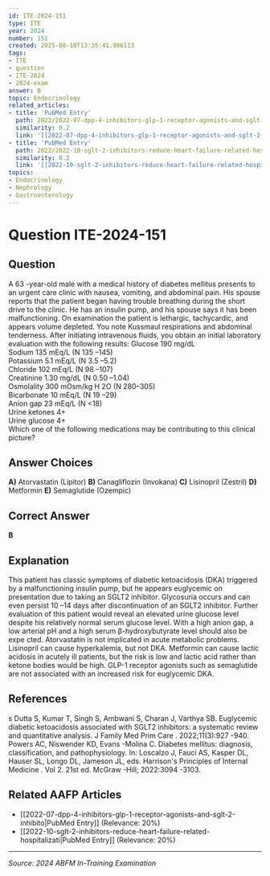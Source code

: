```yaml
---
id: ITE-2024-151
type: ITE
year: 2024
number: 151
created: 2025-08-10T13:35:41.986113
tags:
- ITE
- question
- ITE-2024
- 2024-exam
answer: B
topic: Endocrinology
related_articles:
- title: 'PubMed Entry'
  path: 2022/2022-07-dpp-4-inhibitors-glp-1-receptor-agonists-and-sglt-2-inhibito.md
  similarity: 0.2
  link: '[[2022-07-dpp-4-inhibitors-glp-1-receptor-agonists-and-sglt-2-inhibito|PubMed Entry]]'
- title: 'PubMed Entry'
  path: 2022/2022-10-sglt-2-inhibitors-reduce-heart-failure-related-hospitalizati.md
  similarity: 0.2
  link: '[[2022-10-sglt-2-inhibitors-reduce-heart-failure-related-hospitalizati|PubMed Entry]]'
topics:
- Endocrinology
- Nephrology
- Gastroenterology
---
```


# Question ITE-2024-151

## Question
A 63 -year-old male with a medical history of diabetes mellitus presents to an urgent care clinic with 
nausea, vomiting, and abdominal pain. His spouse reports that the patient began having trouble 
breathing during the short drive to the clinic. He has an insulin pump, and his spouse says it has been 
malfunctioning. On examination the patient is lethargic, tachycardic, and appears volume depleted. 
You note Kussmaul respirations and abdominal tenderness. After initiating intravenous fluids, you 
obtain  an initial laboratory evaluation with the following results: 
Glucose  190 mg/dL   
Sodium   135 mEq/L (N 135 –145)  
Potassium   5.1 mEq/L (N 3.5 –5.2)  
Chloride   102 mEq/L (N 98 –107)  
Creatinine   1.30 mg/dL (N 0.50 –1.04)   
Osmolality   300 mOsm/kg H 2O (N 280–305)  
Bicarbonate   10 mEq/L (N 19 –29)  
Anion gap   23 mEq/L (N <18)   
Urine ketones   4+  
Urine glucose   4+  
Which one of the following medications may be contributing to this clinical picture?

## Answer Choices
**A)** Atorvastatin (Lipitor)
**B)** Canagliflozin (Invokana)
**C)** Lisinopril (Zestril)
**D)** Metformin
**E)** Semaglutide (Ozempic)

## Correct Answer
**B**

## Explanation
This patient has classic symptoms of diabetic ketoacidosis (DKA) triggered by a malfunctioning insulin pump, but he appears euglycemic on presentation due to taking an SGLT2 inhibitor. Glycosuria occurs and can even persist 10 –14 days after discontinuation of an SGLT2 inhibitor. Further evaluation of this patient would reveal an elevated urine glucose level despite his relatively normal serum glucose level. With a high anion gap, a low arterial pH and a high serum β-hydroxybutyrate level should also be expe cted. Atorvastatin is not implicated in acute metabolic problems. Lisinopril can cause hyperkalemia, but not DKA. Metformin can cause lactic acidosis in acutely ill patients, but the risk is low and lactic acid rather than ketone bodies would be high. GLP-1 receptor agonists such as semaglutide are not associated with an increased risk for euglycemic DKA.

## References
s Dutta S, Kumar T, Singh S, Ambwani S, Charan J, Varthya SB. Euglycemic diabetic ketoacidosis associated with SGLT2 inhibitors: a systematic review and quantitative analysis. J Family Med Prim Care . 2022;11(3):927 -940. Powers AC, Niswender KD, Evans -Molina C. Diabetes mellitus: diagnosis, classification, and pathophysiology. In: Loscalzo J, Fauci AS, Kasper DL, Hauser SL, Longo DL, Jameson JL, eds. Harrison's Principles of Internal Medicine . Vol 2. 21st ed. McGraw -Hill; 2022:3094 -3103.

## Related AAFP Articles
- [[2022-07-dpp-4-inhibitors-glp-1-receptor-agonists-and-sglt-2-inhibito|PubMed Entry]] (Relevance: 20%)
- [[2022-10-sglt-2-inhibitors-reduce-heart-failure-related-hospitalizati|PubMed Entry]] (Relevance: 20%)

---
*Source: 2024 ABFM In-Training Examination*